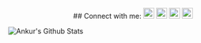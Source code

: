 <p align="center">
## Connect with me:
<a href="https://www.linkedin.com/in/the-ankur-goswami/"><img alt="Ankur | LinkedIn" width="22px" src="https://cdn.jsdelivr.net/npm/simple-icons@v3/icons/linkedin.svg" /></a>
<a href="https://www.instagram.com/the_ankur_goswami/"><img alt="Ankur | Instagram" width="22px" src="https://cdn.jsdelivr.net/npm/simple-icons@v3/icons/instagram.svg" /></a>
<a href="mailto:ankurgoswami1401@gmail.com"><img alt="Ankur | Gmail" width="22px" src="https://cdn.jsdelivr.net/npm/simple-icons@v3/icons/gmail.svg" /></a>
<a href="https://t.me/TheAnkurGoswami"><img alt="Ankur | Telegram" width="22px" src="https://cdn.jsdelivr.net/npm/simple-icons@v3/icons/telegram.svg" /></a>
</p>

<img align="left" alt="Ankur's Github Stats" src="https://github-readme-stats.vercel.app/api?username=TheAnkurGoswami&show_icons=true&hide_border=true" />

